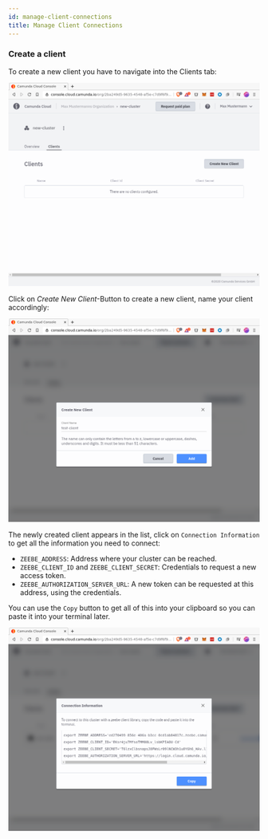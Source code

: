 ```yaml
---
id: manage-client-connections
title: Manage Client Connections
---
```


### Create a client

To create a new client you have to navigate into the Clients tab:

![cluster-details](./img/cluster-detail-clients.png)

Click on _Create New Client_-Button to create a new client, name your client accordingly:

![create-client](./img/cluster-details-create-client.png)

The newly created client appears in the list, click on `Connection Information` to get all the information you need to connect:

- `ZEEBE_ADDRESS`: Address where your cluster can be reached.
- `ZEEBE_CLIENT_ID` and `ZEEBE_CLIENT_SECRET`: Credentials to request a new access token.
- `ZEEBE_AUTHORIZATION_SERVER_URL`: A new token can be requested at this address, using the credentials.

You can use the `Copy` button to get all of this into your clipboard so you can paste it into your terminal later.

![client-details](img/cluster-details-client-details.png)
